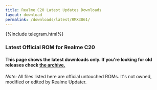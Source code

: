 ```yaml
---
title: Realme C20 Latest Updates Downloads
layout: download
permalink: /downloads/latest/RMX3061/
---
```

<script>
    $(document).ready(function () {
        loadLatest("RMX3061");
    });
</script>

{%include telegram.html%}

<div class="col-12 mx-auto">
    <h3 class="title bg-light p-2 rounded">Latest Official ROM for Realme C20</h3>
    <h4>This page shows the latest downloads only. If you're looking for old releases check
        <a href="/downloads/archive/RMX3061/">the archive.</a></h4>
    <p><i>Note: </i>All files listed here are official untouched ROMs.
        It's not owned, modified or edited by Realme Updater.</p>
    <div id="downloads">
    </div>
</div>